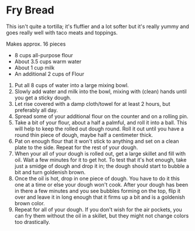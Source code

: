 Fry Bread
===================

This isn't quite a tortilla; it's fluffier and a lot softer but it's really yummy and goes really well with taco meats and toppings.

Makes approx. 16 pieces

* 8 cups all-purpose flour
* About 3.5 cups warm water
* About 1 cup milk
* An additional 2 cups of Flour

1. Put all 8 cups of water into a large mixing bowl.
2. Slowly add water and milk into the bowl, mixing with (clean) hands until you get a sticky dough.
3. Let rise covered with a damp cloth/towel for at least 2 hours, but preferably all day.
4. Spread some of your additional flour on the counter and on a rolling pin.
5. Take a bit of your flour, about a half a palmful, and roll it into a ball. This will help to keep the rolled out dough round. Roll it out until you have a round thin piece of dough, maybe half a centimeter thick.
6. Pat on enough flour that it won't stick to anything and set on a clean plate to the side. Repeat for the rest of your dough.
7. When your all of your dough is rolled out, get a large skillet and fill with oil. Wait a few minutes for it to get hot. To test that it's hot enough, take just a smidge of dough and drop it in; the dough should start to bubble a bit and turn goldenish brown. 
8. Once the oil is hot, drop in one piece of dough. You have to do it this one at a time or else your dough won't cook. After your dough has been in there a few minutes and you see bubbles forming on the top, flip it over and leave it in long enough that it firms up a bit and is a goldenish brown color.
9. Repeat for all of your dough. If you don't wish for the air pockets, you can fry them without the oil in a skillet, but they might not change colors too drastically.
